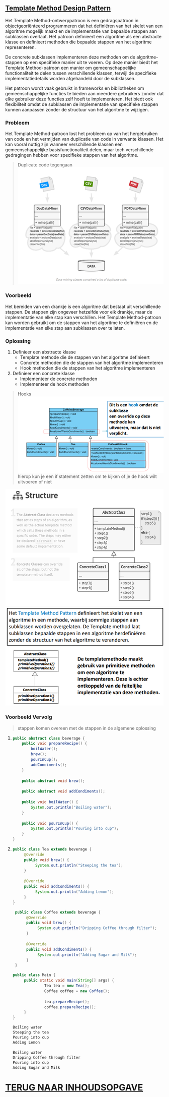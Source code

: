 ## [Template Method Design Pattern](https://www.youtube.com/watch?v=7ocpwK9uesw)

Het Template Method-ontwerppatroon is een gedragspatroon in objectgeoriënteerd programmeren dat het definiëren van het
skelet van een algoritme mogelijk maakt en de implementatie van bepaalde stappen aan subklassen overlaat. Het patroon
definieert een algoritme als een abstracte klasse en definieert methoden die bepaalde stappen van het algoritme
representeren.

De concrete subklassen implementeren deze methoden om de algoritme-stappen op een specifieke manier uit te voeren. Op
deze manier biedt het Template Method-patroon een manier om gemeenschappelijke functionaliteit te delen tussen
verschillende klassen, terwijl de specifieke implementatiedetails worden afgehandeld door de subklassen.

Het patroon wordt vaak gebruikt in frameworks en bibliotheken om gemeenschappelijke functies te bieden aan meerdere
gebruikers zonder dat elke gebruiker deze functies zelf hoeft te implementeren. Het biedt ook flexibiliteit omdat de
subklassen de implementatie van specifieke stappen kunnen aanpassen zonder de structuur van het algoritme te wijzigen.

### Probleem

Het Template Method-patroon lost het probleem op van het hergebruiken van code en het vermijden van duplicatie van code
in verwante klassen. Het kan vooral nuttig zijn wanneer verschillende klassen een gemeenschappelijke
basisfunctionaliteit delen, maar toch verschillende gedragingen hebben voor specifieke stappen van het algoritme.

> Duplicate code tegengaan
![img.png](img.png)

### Voorbeeld

Het bereiden van een drankje is een algoritme dat bestaat uit verschillende stappen. De stappen zijn ongeveer hetzelfde
voor elk drankje, maar de implementatie van elke stap kan verschillen. Het Template Method-patroon kan worden gebruikt
om de stappen van het algoritme te definiëren en de implementatie van elke stap aan subklassen over te laten.

### Oplossing

1. Definieer een abstracte klasse
   - Template methode die de stappen van het algoritme definieert
   - Concrete methoden die de stappen van het algoritme implementeren
   - Hook methoden die de stappen van het algoritme implementeren
2. Definieer een concrete klasse
   - Implementeer de concrete methoden
   - Implementeer de hook methoden

> Hooks
> ![img_3.png](img_3.png)
> hierop kun je een if statement zetten om te kijken of je de hook wilt uitvoeren of niet

![img_1.png](img_1.png)
![img_2.png](img_2.png)

### Voorbeeld Vervolg

> stappen komen overeen met de stappen in de algemene oplossing

1. ```java
   public abstract class beverage {
       public void prepareRecipe() {
           boilWater();
           brew();
           pourInCup();
           addCondiments();
       }
   
       public abstract void brew();
   
       public abstract void addCondiments();
   
       public void boilWater() {
           System.out.println("Boiling water");
       }
   
       public void pourInCup() {
           System.out.println("Pouring into cup");
       }
   }
   ```
2. ```java
   public class Tea extends beverage {
        @Override
        public void brew() {
             System.out.println("Steeping the tea");
        }
    
        @Override
        public void addCondiments() {
             System.out.println("Adding Lemon");
        }
   }
   ```
   ```java
    public class Coffee extends beverage {
         @Override
         public void brew() {
              System.out.println("Dripping Coffee through filter");
         }
     
         @Override
         public void addCondiments() {
              System.out.println("Adding Sugar and Milk");
         }
    }
    ```

    ```java
    public class Main {
         public static void main(String[] args) {
                  Tea tea = new Tea();
                  Coffee coffee = new Coffee();
         
                  tea.prepareRecipe();
                  coffee.prepareRecipe();
         }
    }
    ```
    ```
    Boiling water
    Steeping the tea
    Pouring into cup
    Adding Lemon
     
    Boiling water
    Dripping Coffee through filter
    Pouring into cup
    Adding Sugar and Milk
    ```

# [TERUG NAAR INHOUDSOPGAVE](../README.md)
